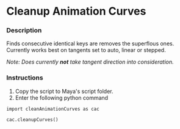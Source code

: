 # Cleanup Animation Curves

### Description

Finds consecutive identical keys are removes the superflous ones. Currently works best on tangents set to auto, linear or stepped.

_Note: Does currently **not** take tangent direction into consideration._

### Instructions

1. Copy the script to Maya's script folder.
2. Enter the following python command

`import cleanAnimationCurves as cac`

`cac.cleanupCurves()`

